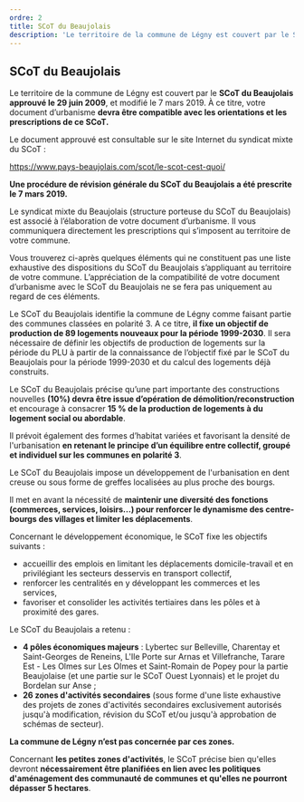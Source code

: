 ```yaml
---
ordre: 2
title: SCoT du Beaujolais
description: 'Le territoire de la commune de Légny est couvert par le SCoT du Beaujolais approuvé le 29 juin 2009, et modifié le 7 mars 2019. À ce titre, votre document d’urbanisme devra être compatible avec les orientations et les prescriptions de ce SCoT.'
---
```


## SCoT du Beaujolais

Le territoire de la commune de Légny est couvert par le **SCoT du Beaujolais approuvé le 29 juin 2009**, et modifié le 7 mars 2019. À ce titre, votre document d’urbanisme **devra être compatible avec les orientations et les prescriptions de ce SCoT.**

Le document approuvé est consultable sur le site Internet du syndicat mixte du SCoT :

https://www.pays-beaujolais.com/scot/le-scot-cest-quoi/

**Une procédure de révision générale du SCoT du Beaujolais a été prescrite le 7 mars 2019.**

Le syndicat mixte du Beaujolais (structure porteuse du SCoT du Beaujolais) est associé à l’élaboration de votre document d’urbanisme. Il vous communiquera directement les prescriptions qui s’imposent au territoire de votre commune.

Vous trouverez ci-après quelques éléments qui ne constituent pas une liste exhaustive des dispositions du SCoT du Beaujolais s’appliquant au territoire de votre commune. L’appréciation de la compatibilité de votre document d’urbanisme avec le SCoT du Beaujolais ne se fera pas uniquement au regard de ces éléments.

Le SCoT du Beaujolais identifie la commune de Légny comme faisant partie des communes classées en polarité 3. A ce titre, **il fixe un objectif de production de 89 logements nouveaux pour la période 1999-2030**. Il sera nécessaire de définir les objectifs de production de logements sur la période du PLU à partir de la connaissance de l’objectif fixé par le SCoT du Beaujolais pour la période 1999-2030 et du calcul des logements déjà construits.

Le SCoT du Beaujolais précise qu’une part importante des constructions nouvelles **(10%) devra être issue d’opération de démolition/reconstruction** et encourage à consacrer **15 % de la production de logements à du logement social ou abordable**.

Il prévoit également des formes d’habitat variées et favorisant la densité de l'urbanisation **en retenant le principe d’un équilibre entre collectif, groupé et individuel sur les communes en polarité 3**.

Le SCoT du Beaujolais impose un développement de l'urbanisation en dent creuse ou sous forme de greffes localisées au plus proche des bourgs.

Il met en avant la nécessité de **maintenir une diversité des fonctions (commerces, services, loisirs...) pour renforcer le dynamisme des centre-bourgs des villages et limiter les déplacements**.

Concernant le développement économique, le SCoT fixe les objectifs suivants :

- accueillir des emplois en limitant les déplacements domicile-travail et en privilégiant les secteurs desservis en transport collectif,
- renforcer les centralités en y développant les commerces et les services,
- favoriser et consolider les activités tertiaires dans les pôles et à proximité des gares.

Le SCoT du Beaujolais a retenu :

- **4 pôles économiques majeurs** : Lybertec sur Belleville, Charentay et Saint-Georges de Reneins, L'Ile Porte sur Arnas et Villefranche, Tarare Est - Les Olmes sur Les Olmes et Saint-Romain de Popey pour la partie Beaujolaise (et une partie sur le SCoT Ouest Lyonnais) et le projet du Bordelan sur Anse ;
- **26 zones d'activités secondaires** (sous forme d'une liste exhaustive des projets de zones d'activités secondaires exclusivement autorisés jusqu'à modification, révision du SCoT et/ou jusqu'à approbation de schémas de secteur).

**La commune de Légny n’est pas concernée par ces zones.**

Concernant **les petites zones d'activités**, le SCoT précise bien qu'elles devront **nécessairement être planifiées en lien avec les politiques d'aménagement des communauté de communes et qu'elles ne pourront dépasser 5 hectares**.
